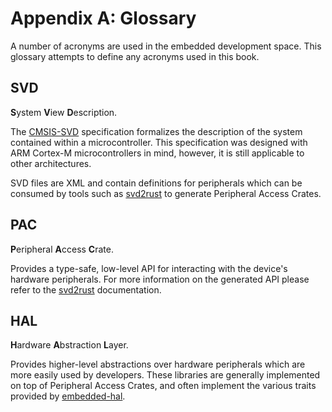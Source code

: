 # Appendix A: Glossary

A number of acronyms are used in the embedded development space. This glossary attempts to define any acronyms used in this book.

## SVD

**S**ystem **V**iew **D**escription.

The [CMSIS-SVD] specification formalizes the description of the system contained within a microcontroller. This specification was designed with ARM Cortex-M microcontrollers in mind, however, it is still applicable to other architectures.

SVD files are XML and contain definitions for peripherals which can be consumed by tools such as [svd2rust] to generate Peripheral Access Crates.

[CMSIS-SVD]: https://arm-software.github.io/CMSIS_5/SVD/html/index.html
[svd2rust]: https://github.com/rust-embedded/svd2rust/

## PAC

**P**eripheral **A**ccess **C**rate.

Provides a type-safe, low-level API for interacting with the device's hardware peripherals. For more information on the generated API please refer to the [svd2rust] documentation.

## HAL

**H**ardware **A**bstraction **L**ayer.

Provides higher-level abstractions over hardware peripherals which are more easily used by developers. These libraries are generally implemented on top of Peripheral Access Crates, and often implement the various traits provided by [embedded-hal].

[embedded-hal]: https://github.com/rust-embedded/embedded-hal
